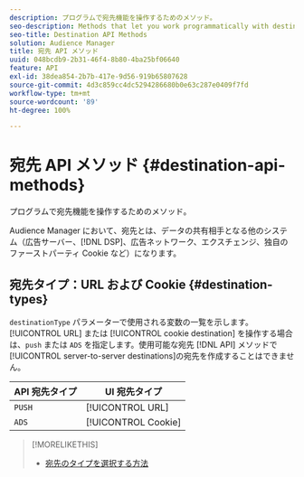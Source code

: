 ```yaml
---
description: プログラムで宛先機能を操作するためのメソッド。
seo-description: Methods that let you work programmatically with destination features.
seo-title: Destination API Methods
solution: Audience Manager
title: 宛先 API メソッド
uuid: 048bcdb9-2b31-46f4-8b80-4ba25bf06640
feature: API
exl-id: 38dea854-2b7b-417e-9d56-919b65807628
source-git-commit: 4d3c859cc4dc5294286680b0e63c287e0409f7fd
workflow-type: tm+mt
source-wordcount: '89'
ht-degree: 100%

---
```


# 宛先 API メソッド {#destination-api-methods}

プログラムで宛先機能を操作するためのメソッド。

<!-- c_destinations_api.xml -->

Audience Manager において、宛先とは、データの共有相手となる他のシステム（広告サーバー、[!DNL DSP]、広告ネットワーク、エクスチェンジ、独自のファーストパーティ Cookie など）になります。

## 宛先タイプ：URL および Cookie {#destination-types}

`destinationType` パラメーターで使用される変数の一覧を示します。[!UICONTROL URL] または [!UICONTROL cookie destination] を操作する場合は、`push` または `ADS` を指定します。使用可能な宛先 [!DNL API] メソッドで[!UICONTROL server-to-server destinations]の宛先を作成することはできません。

<!-- r_destination_types.xml -->

| API 宛先タイプ | UI 宛先タイプ |
|---|---|
| `PUSH` | [!UICONTROL URL] |
| `ADS` | [!UICONTROL Cookie] |

>[!MORELIKETHIS]
>
>* [宛先のタイプを選択する方法](../../../features/destinations/destinations.md)
